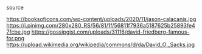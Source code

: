 

source

https://booksoficons.com/wp-content/uploads/2020/11/jason-calacanis.jpg
https://i.pinimg.com/280x280_RS/56/81/1f/56811f7936a5187625b25893fe47fcbe.jpg
https://gossipgist.com/uploads/31116/david-friedberg-famous-for.png
https://upload.wikimedia.org/wikipedia/commons/d/da/David_O._Sacks.jpg

